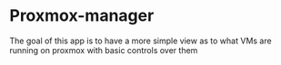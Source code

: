 # Proxmox-manager

The goal of this app is to have a more simple view as to what VMs are running on proxmox with basic controls over them
